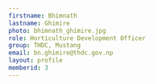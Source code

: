 ```yaml
---
firstname: Bhimnath
lastname: Ghimire
photo: bhimnath_ghimire.jpg
role: Horticulture Development Officer
group: THDC, Mustang
email: bn.ghimire@thdc.gov.np
layout: profile
memberid: 3
---
```

